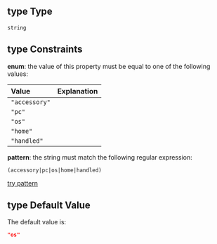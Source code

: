 ## type Type

`string`

## type Constraints

**enum**: the value of this property must be equal to one of the following values:

| Value         | Explanation |
| :------------ | ----------- |
| `"accessory"` |             |
| `"pc"`        |             |
| `"os"`        |             |
| `"home"`      |             |
| `"handled"`   |             |

**pattern**: the string must match the following regular expression: 

```regexp
(accessory|pc|os|home|handled)
```

[try pattern](https://regexr.com/?expression=(accessory%7Cpc%7Cos%7Chome%7Chandled) "try regular expression with regexr.com")

## type Default Value

The default value is:

```json
"os"
```
